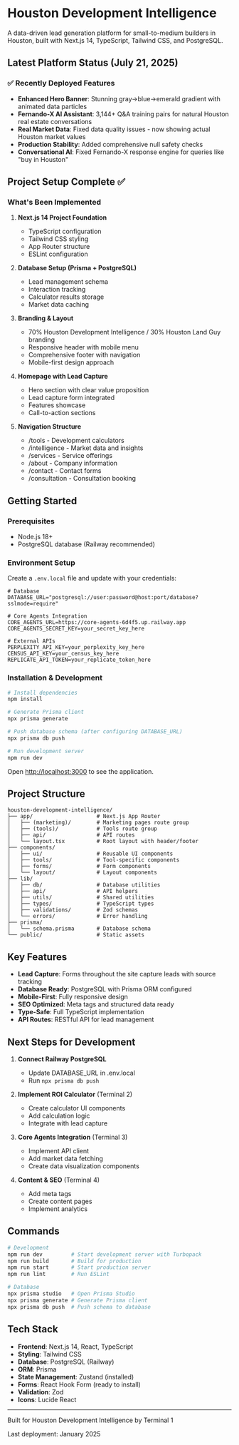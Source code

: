 # Houston Development Intelligence

A data-driven lead generation platform for small-to-medium builders in Houston, built with Next.js 14, TypeScript, Tailwind CSS, and PostgreSQL.

## Latest Platform Status (July 21, 2025)

### ✅ Recently Deployed Features
- **Enhanced Hero Banner**: Stunning gray→blue→emerald gradient with animated data particles
- **Fernando-X AI Assistant**: 3,144+ Q&A training pairs for natural Houston real estate conversations  
- **Real Market Data**: Fixed data quality issues - now showing actual Houston market values
- **Production Stability**: Added comprehensive null safety checks
- **Conversational AI**: Fixed Fernando-X response engine for queries like "buy in Houston"

## Project Setup Complete ✅

### What's Been Implemented

1. **Next.js 14 Project Foundation**
   - TypeScript configuration
   - Tailwind CSS styling
   - App Router structure
   - ESLint configuration

2. **Database Setup (Prisma + PostgreSQL)**
   - Lead management schema
   - Interaction tracking
   - Calculator results storage
   - Market data caching

3. **Branding & Layout**
   - 70% Houston Development Intelligence / 30% Houston Land Guy branding
   - Responsive header with mobile menu
   - Comprehensive footer with navigation
   - Mobile-first design approach

4. **Homepage with Lead Capture**
   - Hero section with clear value proposition
   - Lead capture form integrated
   - Features showcase
   - Call-to-action sections

5. **Navigation Structure**
   - /tools - Development calculators
   - /intelligence - Market data and insights
   - /services - Service offerings
   - /about - Company information
   - /contact - Contact forms
   - /consultation - Consultation booking

## Getting Started

### Prerequisites
- Node.js 18+
- PostgreSQL database (Railway recommended)

### Environment Setup

Create a `.env.local` file and update with your credentials:

```env
# Database
DATABASE_URL="postgresql://user:password@host:port/database?sslmode=require"

# Core Agents Integration
CORE_AGENTS_URL=https://core-agents-6d4f5.up.railway.app
CORE_AGENTS_SECRET_KEY=your_secret_key_here

# External APIs
PERPLEXITY_API_KEY=your_perplexity_key_here
CENSUS_API_KEY=your_census_key_here
REPLICATE_API_TOKEN=your_replicate_token_here
```

### Installation & Development

```bash
# Install dependencies
npm install

# Generate Prisma client
npx prisma generate

# Push database schema (after configuring DATABASE_URL)
npx prisma db push

# Run development server
npm run dev
```

Open [http://localhost:3000](http://localhost:3000) to see the application.

## Project Structure

```
houston-development-intelligence/
├── app/                    # Next.js App Router
│   ├── (marketing)/        # Marketing pages route group
│   ├── (tools)/            # Tools route group
│   ├── api/                # API routes
│   └── layout.tsx          # Root layout with header/footer
├── components/
│   ├── ui/                 # Reusable UI components
│   ├── tools/              # Tool-specific components
│   ├── forms/              # Form components
│   └── layout/             # Layout components
├── lib/
│   ├── db/                 # Database utilities
│   ├── api/                # API helpers
│   ├── utils/              # Shared utilities
│   ├── types/              # TypeScript types
│   ├── validations/        # Zod schemas
│   └── errors/             # Error handling
├── prisma/
│   └── schema.prisma       # Database schema
└── public/                 # Static assets
```

## Key Features

- **Lead Capture**: Forms throughout the site capture leads with source tracking
- **Database Ready**: PostgreSQL with Prisma ORM configured
- **Mobile-First**: Fully responsive design
- **SEO Optimized**: Meta tags and structured data ready
- **Type-Safe**: Full TypeScript implementation
- **API Routes**: RESTful API for lead management

## Next Steps for Development

1. **Connect Railway PostgreSQL**
   - Update DATABASE_URL in .env.local
   - Run `npx prisma db push`

2. **Implement ROI Calculator** (Terminal 2)
   - Create calculator UI components
   - Add calculation logic
   - Integrate with lead capture

3. **Core Agents Integration** (Terminal 3)
   - Implement API client
   - Add market data fetching
   - Create data visualization components

4. **Content & SEO** (Terminal 4)
   - Add meta tags
   - Create content pages
   - Implement analytics

## Commands

```bash
# Development
npm run dev         # Start development server with Turbopack
npm run build       # Build for production
npm run start       # Start production server
npm run lint        # Run ESLint

# Database
npx prisma studio   # Open Prisma Studio
npx prisma generate # Generate Prisma client
npx prisma db push  # Push schema to database
```

## Tech Stack

- **Frontend**: Next.js 14, React, TypeScript
- **Styling**: Tailwind CSS
- **Database**: PostgreSQL (Railway)
- **ORM**: Prisma
- **State Management**: Zustand (installed)
- **Forms**: React Hook Form (ready to install)
- **Validation**: Zod
- **Icons**: Lucide React

---

Built for Houston Development Intelligence by Terminal 1

Last deployment: January 2025
